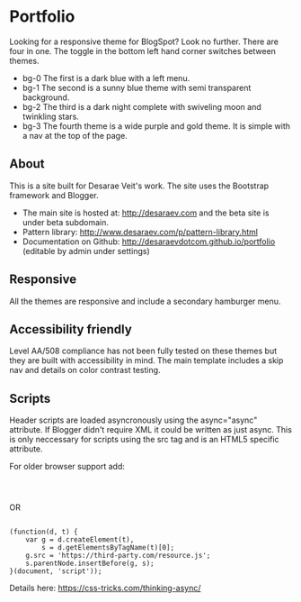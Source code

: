 # Portfolio

Looking for a responsive theme for BlogSpot? Look no further. There are four in one. The toggle in the bottom left hand corner switches between themes. 

* bg-0 The first is a dark blue with a left menu. 
* bg-1 The second is a sunny blue theme with semi transparent background. 
* bg-2 The third is a dark night complete with swiveling moon and twinkling stars. 
* bg-3 The fourth theme is a wide purple and gold theme. It is simple with a nav at the top of the page. 

## About
This is a site built for Desarae Veit's work. The site uses the Bootstrap framework and Blogger.

* The main site is hosted at: http://desaraev.com and the beta site is under beta subdomain.
* Pattern library: http://www.desaraev.com/p/pattern-library.html
* Documentation on Github: http://desaraevdotcom.github.io/portfolio (editable by admin under settings)

## Responsive

All the themes are responsive and include a secondary hamburger menu.

## Accessibility friendly

Level AA/508 compliance has not been fully tested on these themes but they are built with accessibility in mind. The main template includes a skip nav and details on color contrast testing.

## Scripts

Header scripts are loaded asyncronously using the async="async" attribute. If Blogger didn't require XML it could be written as just async. This is only neccessary for scripts using the src tag and is an HTML5 specific attribute.

For older browser support add:

<code>
<script>
  var resource = document.createElement('script'); 
  resource.src = "https://third-party.com/resource.js";
  var script = document.getElementsByTagName('script')[0];
  script.parentNode.insertBefore(resource, script);
</script>
</code>

OR

<code>
(function(d, t) {
    var g = d.createElement(t),
        s = d.getElementsByTagName(t)[0];
    g.src = 'https://third-party.com/resource.js';
    s.parentNode.insertBefore(g, s);
}(document, 'script'));</code>

Details here: https://css-tricks.com/thinking-async/
